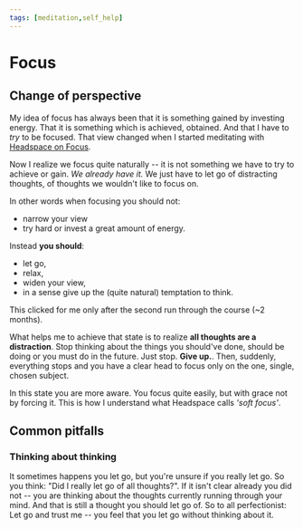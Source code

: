 ```yaml
---
tags: [meditation,self_help]
---
```


[s/headspace-focus]: sources/headspace-focus.md

# Focus

## Change of perspective

My idea of focus has always been that it is something gained by investing
energy. That it is something which is achieved, obtained. And that I have to
*try* to be focused. That view changed when I started meditating with [Headspace
on Focus][s/headspace-focus].

Now I realize we focus quite naturally -- it is not something we have to try to
achieve or gain. *We already have it.* We just have to let go of distracting
thoughts, of thoughts we wouldn't like to focus on.

In other words when focusing you should not:

- narrow your view
- try hard or invest a great amount of energy.

Instead **you should**:
- let go,
- relax,
- widen your view,
- in a sense give up the (quite natural) temptation to think.

This clicked for me only after the second run through the course (~2 months).

What helps me to achieve that state is to realize **all thoughts are a
distraction**. Stop thinking about the things you should've done, should be
doing or you must do in the future. Just stop. **Give up.**. Then, suddenly,
everything stops and you have a clear head to focus only on the one, single,
chosen subject.

In this state you are more aware. You focus quite easily, but with grace not
by forcing it. This is how I understand what Headspace calls *'soft focus'*.

## Common pitfalls

### Thinking about thinking

It sometimes happens you let go, but you're unsure if you really let go. So you
think: "Did I really let go of all thoughts?". If it isn't clear already you did
not -- you are thinking about the thoughts currently running through your mind.
And that is still a thought you should let go of. So to all perfectionist: Let
go and trust me -- you feel that you let go without thinking about it.
